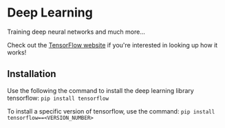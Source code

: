 # Deep Learning
Training deep neural networks and much more... 

Check out the [TensorFlow website](https://www.tensorflow.org/) if you're interested in looking up how it works!

<h2>Installation</h2>

Use the following the command to install the deep learning library tensorflow:
`pip install tensorflow`

To install a specific version of tensorflow, use the command: `pip install tensorflow==<VERSION_NUMBER>`
